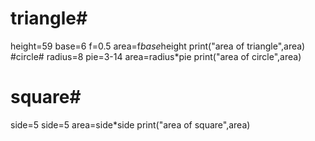 # triangle#
height=59
base=6
f=0.5
area=f*base*height
print("area of triangle",area)
#circle#
radius=8
pie=3-14
area=radius*pie
print("area of circle",area)
# square#
side=5
side=5
area=side*side
print("area of square",area)
